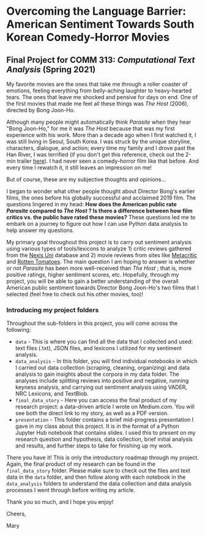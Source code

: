 # Overcoming the Language Barrier: American Sentiment Towards South Korean Comedy-Horror Movies

## Final Project for COMM 313: _Computational Text Analysis_ (Spring 2021)

My favorite movies are the ones that take me through a roller coaster of emotions, feeling everything from belly-aching laughter to heavy-hearted tears. The ones that leave me shocked and pensive for days on end. One of the first movies that made me feel all these things was _The Host_ (2006), directed by Bong Joon-Ho. 

Although many people might automatically think _Parasite_ when they hear "Bong Joon-Ho," for me it was _The Host_ because that was my first experience with his work. More than a decade ago when I first watched it, I was still living in Seoul, South Korea. I was struck by the unique storyline, characters, dialogue, and action; every time my family and I drove past the Han River, I was terrified (if you don't get this reference, check out the 2-min trailer [here](https://www.youtube.com/watch?v=1HRTy26s4hw)). I had never seen a comedy-horror film like that before. And every time I rewatch it, it still leaves an impression on me! 

But of course, these are my subjective thoughts and opinions...

I began to wonder what other people thought about Director Bong's earlier films, the ones before his globally successful and acclaimed 2019 film. The questions lingered in my head: **How does the American public rate _Parasite_ compared to _The Host_ ? Is there a difference between how film critics vs. the public have rated these movies?** These questions led me to embark on a journey to figure out how I can use Python data analysis to help answer my questions. 

My primary goal throughout this project is to carry out sentiment analysis using various types of tools/lexicons to analyze 1) critic reviews gathered from the [Nexis Uni](https://www.lexisnexis.com/en-us/professional/academic/nexis-uni.page) database and 2) movie reviews from sites like [Metacritic](https://www.metacritic.com/) and [Rotten Tomatoes](https://www.rottentomatoes.com/). The main question I am hoping to answer is whether or not _Parasite_ has been more well-received than _The Host_ ; that is, more positive ratings, higher sentiment scores, etc. Hopefully, through my project, you will be able to gain a better understanding of the overall American public sentiment towards Director Bong Joon-Ho's two films that I selected (feel free to check out his other movies, too)! 

### Introducing my project folders

Throughout the sub-folders in this project, you will come across the following:

* `data` - This is where you can find all the data that I collected and used: text files (.txt), JSON files, and lexicons I utilized for my sentiment analysis. 
* `data_analysis` - In this folder, you will find individual notebooks in which I carried out data collection (scraping, cleaning, organizing) and data analysis to gain insights about the corpora in my data folder. The analyses include splitting reviews into positive and negative, running keyness analysis, and carrying out sentiment analysis using VADER, NRC Lexicons, and TextBlob.
* `final_data_story` - Here you can access the final product of my research project: a data-driven article I wrote on Medium.com. You will see both the direct link to my story, as well as a PDF version.
* `presentation` - This folder contains a brief mid-progress presentation I gave in my class about this project. It is in the format of a Python Jupyter Hub notebook that contains slides. I used this to present on my research question and hypothesis, data collection, brief initial analysis and results, and further steps to take for finishing up my work.

There you have it! This is only the introductory roadmap through my project. Again, the final product of my research can be found in the `final_data_story` folder. Please make sure to check out the files and text data in the `data` folder, and then follow along with each notebook in the `data_analysis` folders to understand the data collection and data analysis processes I went through before writing my article. 

Thank you so much, and I hope you enjoy! 

Cheers,

Mary